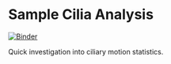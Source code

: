 # Sample Cilia Analysis

[![Binder](https://mybinder.org/badge_logo.svg)](https://mybinder.org/v2/gh/magsol/cilia-analysis/HEAD?labpath=notebooks%2Fopen_cilia_video.ipynb)

Quick investigation into ciliary motion statistics.
